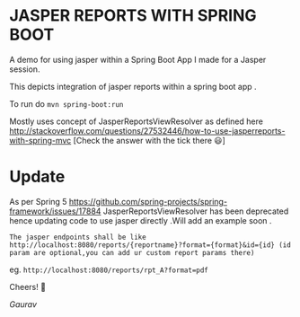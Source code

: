 # JASPER REPORTS WITH SPRING BOOT
A demo for using jasper within a Spring Boot App I made for a Jasper session.

This depicts integration of jasper reports within a spring boot app .

To run do `mvn spring-boot:run`

Mostly uses concept of JasperReportsViewResolver as defined here http://stackoverflow.com/questions/27532446/how-to-use-jasperreports-with-spring-mvc 
[Check the answer with the tick there :smiley:]

# Update
As per Spring 5 https://github.com/spring-projects/spring-framework/issues/17884 JasperReportsViewResolver has been deprecated 
hence updating code to use jasper directly .Will add an example soon .


`The jasper endpoints shall be like http://localhost:8080/reports/{reportname}?format={format}&id={id} (id param are optional,you can add ur custom report params there)`

eg.
`http://localhost:8080/reports/rpt_A?format=pdf`


Cheers! :wine_glass:

_Gaurav_
